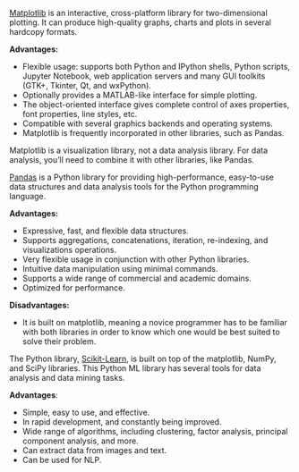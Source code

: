 [Matplotlib](https://www.activestate.com/blog/plotting-data-in-python-matplotlib-vs-plotly/) is an interactive, cross-platform library for two-dimensional plotting. It can produce high-quality graphs, charts and plots in several hardcopy formats.

**Advantages:**

*   Flexible usage: supports both Python and IPython shells, Python scripts, Jupyter Notebook, web application servers and many GUI toolkits (GTK+, Tkinter, Qt, and wxPython).
*   Optionally provides a MATLAB-like interface for simple plotting.
*   The object-oriented interface gives complete control of axes properties, font properties, line styles, etc.
*   Compatible with several graphics backends and operating systems.
*   Matplotlib is frequently incorporated in other libraries, such as Pandas.

Matplotlib is a visualization library, not a data analysis library. For data analysis, you’ll need to combine it with other libraries, like Pandas.

[Pandas](https://www.activestate.com/blog/how-to-clean-machine-learning-datasets-using-pandas/) is a Python library for providing high-performance, easy-to-use data structures and data analysis tools for the Python programming language.

**Advantages:**

*   Expressive, fast, and flexible data structures.
*   Supports aggregations, concatenations, iteration, re-indexing, and visualizations operations.
*   Very flexible usage in conjunction with other Python libraries.
*   Intuitive data manipulation using minimal commands.
*   Supports a wide range of commercial and academic domains.
*   Optimized for performance.

**Disadvantages:**

*   It is built on matplotlib, meaning a novice programmer has to be familiar with both libraries in order to know which one would be best suited to solve their problem.

The Python library, [Scikit-Learn](https://scikit-learn.org/), is built on top of the matplotlib, NumPy, and SciPy libraries. This Python ML library has several tools for data analysis and data mining tasks.

**Advantages**:

*   Simple, easy to use, and effective.
*   In rapid development, and constantly being improved.
*   Wide range of algorithms, including clustering, factor analysis, principal component analysis, and more.
*   Can extract data from images and text.
*   Can be used for NLP.